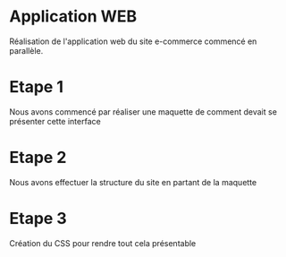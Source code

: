 # Application WEB
Réalisation de l'application web du site e-commerce commencé en parallèle.

# Etape 1

Nous avons commencé par réaliser une maquette de comment devait se présenter cette interface

# Etape 2

Nous avons effectuer la structure du site en partant de la maquette

# Etape 3

Création du CSS pour rendre tout cela présentable